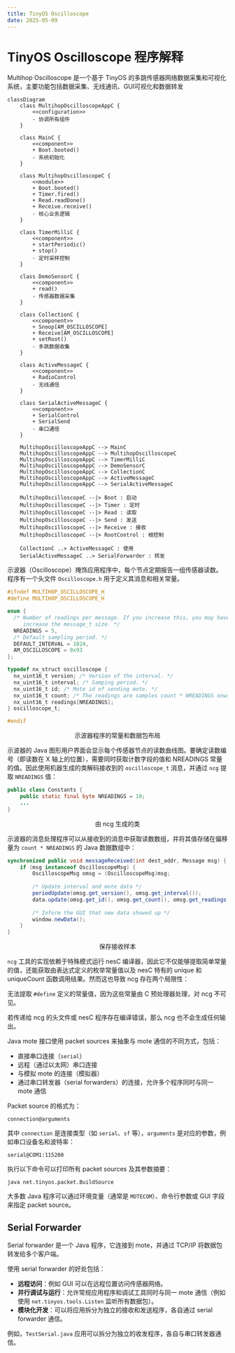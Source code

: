 ```yaml
---
title: TinyOS Oscilloscope
date: 2025-05-09
---
```


# TinyOS Oscilloscope 程序解释

Multihop Oscilloscope 是一个基于 TinyOS 的多跳传感器网络数据采集和可视化系统，主要功能包括数据采集、无线通讯、GUI可视化和数据转发

```mermaid
classDiagram
    class MultihopOscilloscopeAppC {
        <<configuration>>
        - 协调所有组件
    }
    
    class MainC {
        <<component>>
        + Boot.booted()
        - 系统初始化
    }
    
    class MultihopOscilloscopeC {
        <<module>>
        + Boot.booted()
        + Timer.fired()
        + Read.readDone()
        + Receive.receive()
        - 核心业务逻辑
    }
    
    class TimerMilliC {
        <<component>>
        + startPeriodic()
        + stop()
        - 定时采样控制
    }
    
    class DemoSensorC {
        <<component>>
        + read()
        - 传感器数据采集
    }
    
    class CollectionC {
        <<component>>
        + Snoop[AM_OSCILLOSCOPE]
        + Receive[AM_OSCILLOSCOPE]
        + setRoot()
        - 多跳数据收集
    }
    
    class ActiveMessageC {
        <<component>>
        + RadioControl
        - 无线通信
    }
    
    class SerialActiveMessageC {
        <<component>>
        + SerialControl
        + SerialSend
        - 串口通信
    }
    
    MultihopOscilloscopeAppC --> MainC
    MultihopOscilloscopeAppC --> MultihopOscilloscopeC
    MultihopOscilloscopeAppC --> TimerMilliC
    MultihopOscilloscopeAppC --> DemoSensorC
    MultihopOscilloscopeAppC --> CollectionC
    MultihopOscilloscopeAppC --> ActiveMessageC
    MultihopOscilloscopeAppC --> SerialActiveMessageC
    
    MultihopOscilloscopeC --|> Boot : 启动
    MultihopOscilloscopeC --|> Timer : 定时
    MultihopOscilloscopeC --|> Read : 读取
    MultihopOscilloscopeC --|> Send : 发送
    MultihopOscilloscopeC --|> Receive : 接收
    MultihopOscilloscopeC --|> RootControl : 根控制
    
    CollectionC ..> ActiveMessageC : 使用
    SerialActiveMessageC ..> SerialForwarder : 转发
```

示波器（Oscilloscope）掩饰应用程序中，每个节点定期报告一组传感器读数。程序有一个头文件 `Oscilloscope.h` 用于定义其消息和相关常量。

```c
#ifndef MULTIHOP_OSCILLOSCOPE_H
#define MULTIHOP_OSCILLOSCOPE_H

enum {
  /* Number of readings per message. If you increase this, you may have to
     increase the message_t size. */
  NREADINGS = 5,
  /* Default sampling period. */
  DEFAULT_INTERVAL = 1024,
  AM_OSCILLOSCOPE = 0x93
};

typedef nx_struct oscilloscope {
  nx_uint16_t version; /* Version of the interval. */
  nx_uint16_t interval; /* Samping period. */
  nx_uint16_t id; /* Mote id of sending mote. */
  nx_uint16_t count; /* The readings are samples count * NREADINGS onwards */
  nx_uint16_t readings[NREADINGS];
} oscilloscope_t;

#endif
```

<center>示波器程序的常量和数据包布局</center>

示波器的 Java 图形用户界面会显示每个传感器节点的读数曲线图。要确定读数编号（即读数在 X 轴上的位置），需要同时获取计数字段的值和 NREADINGS 常量的值。因此使用机器生成的类解码接收到的 `oscilloscope_t` 消息，并通过 `ncg` 提取 `NREADINGS` 值：

```java
public class Constants {
    public static final byte NREADINGS = 10;
    ...
}
```

<center>由 ncg 生成的类</center>

示波器的消息处理程序可以从接收到的消息中获取读数数组，并将其值存储在偏移量为 `count * NREADINGS` 的 Java 数据数组中：

```java
synchronized public void messageReceived(int dest_addr, Message msg) {
    if (msg instanceof OscilloscopeMsg) {
        OscilloscopeMsg omsg = (OscilloscopeMsg)msg;
    
        /* Update interval and mote data */
        periodUpdate(omsg.get_version(), omsg.get_interval());
        data.update(omsg.get_id(), omsg.get_count(), omsg.get_readings());
    
        /* Inform the GUI that new data showed up */
        window.newData();
    }
}
```

<center>保存接收样本</center>

`ncg` 工具的实现依赖于特殊模式运行 nesC 编译器，因此它不仅能够提取简单常量的值，还能获取由表达式定义的枚举常量值以及 nesC 特有的 unique 和 uniqueCount 函数调用结果。然而这也导致 ncg 存在两个局限性：

无法提取 `#define` 定义的常量值，因为这些常量由 C 预处理器处理，对 ncg 不可见。

若传递给 ncg 的头文件或 nesC 程序存在编译错误，那么 ncg 也不会生成任何输出。



Java mote 接口使用 packet sources 来抽象与 mote 通信的不同方式，包括：

- 直接串口连接（`serial`）
- 远程（通过以太网）串口连接
- 与模拟 mote 的连接（模拟器）
- 通过串口转发器（serial forwarders）的连接，允许多个程序同时与同一 mote 通信

Packet source 的格式为：

```
connection@arguments
```

其中 `connection` 是连接类型（如 `serial`、`sf` 等），`arguments` 是对应的参数，例如串口设备名和波特率：

```
serial@COM1:115200
```

执行以下命令可以打印所有 packet sources 及其参数摘要：

```
java net.tinyos.packet.BuildSource
```

大多数 Java 程序可以通过环境变量（通常是 `MOTECOM`）、命令行参数或 GUI 字段来指定 packet source。

## Serial Forwarder

Serial forwarder 是一个 Java 程序，它连接到 mote，并通过 TCP/IP 将数据包转发给多个客户端。

使用 serial forwarder 的好处包括：

- **远程访问**：例如 GUI 可以在远程位置访问传感器网络。
- **并行调试与运行**：允许常规应用程序和调试工具同时与同一 mote 通信（例如使用 `net.tinyos.tools.Listen` 监听所有数据包）。
- **模块化开发**：可以将应用拆分为独立的接收和发送程序，各自通过 serial forwarder 通信。

例如，`TestSerial.java` 应用可以拆分为独立的收发程序，各自与串口转发器通信。